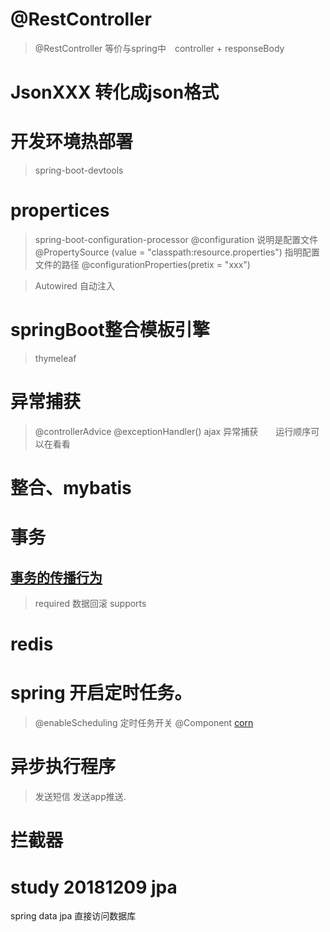 # @RestController 
> @RestController 等价与spring中　controller + responseBody 


# JsonXXX 转化成json格式

# 开发环境热部署
>spring-boot-devtools

# propertices 
>spring-boot-configuration-processor
    @configuration 说明是配置文件
    @PropertySource (value = "classpath:resource.properties") 指明配置文件的路径
    @configurationProperties(pretix = "xxx")
    
    
>Autowired 自动注入

>

# springBoot整合模板引擎

> thymeleaf 


# 异常捕获
> @controllerAdvice  @exceptionHandler()
> ajax 异常捕获　　运行顺序可以在看看

# 整合、mybatis 

# 事务
## [事务的传播行为](https://blog.csdn.net/xiaoxiangyu5/article/details/50325221)
> required 数据回滚
> supports

# redis 

# spring 开启定时任务。

> @enableScheduling 定时任务开关
> @Component 
>[corn](http://cron.qqe2.com)

# 异步执行程序
> 发送短信
> 发送app推送.

# 拦截器
>  


# study 20181209 jpa

spring data jpa 直接访问数据库






